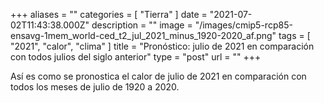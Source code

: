 +++
aliases = ""
categories = [ "Tierra" ]
date = "2021-07-02T11:43:38.000Z"
description = ""
image = "/images/cmip5-rcp85-ensavg-1mem_world-ced_t2_jul_2021_minus_1920-2020_af.png"
tags = [ "2021", "calor", "clima" ]
title = "Pronóstico: julio de 2021 en comparación con todos julios del siglo anterior"
type = "post"
url = ""
+++


Así es como se pronostica el calor de julio de 2021 en comparación con todos los meses de julio de 1920 a 2020.

